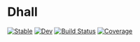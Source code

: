 # Dhall

[![Stable](https://img.shields.io/badge/docs-stable-blue.svg)](https://jw3126.github.io/Dhall.jl/stable)
[![Dev](https://img.shields.io/badge/docs-dev-blue.svg)](https://jw3126.github.io/Dhall.jl/dev)
[![Build Status](https://travis-ci.com/jw3126/Dhall.jl.svg?branch=master)](https://travis-ci.com/jw3126/Dhall.jl)
[![Coverage](https://codecov.io/gh/jw3126/Dhall.jl/branch/master/graph/badge.svg)](https://codecov.io/gh/jw3126/Dhall.jl)
